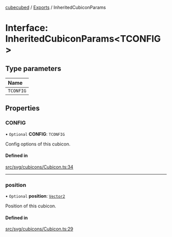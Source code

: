 [cubecubed](/reference/README.md) / [Exports](/reference/modules.md) / InheritedCubiconParams

# Interface: InheritedCubiconParams<TCONFIG\>

## Type parameters

| Name |
| :------ |
| `TCONFIG` |

## Properties

### CONFIG

• `Optional` **CONFIG**: `TCONFIG`

Config options of this cubicon.

#### Defined in

[src/svg/cubicons/Cubicon.ts:34](https://github.com/imaphatduc/cubecubed/blob/0c47e8e/src/svg/cubicons/Cubicon.ts#L34)

___

### position

• `Optional` **position**: [`Vector2`](/reference/classes/Vector2.md)

Position of this cubicon.

#### Defined in

[src/svg/cubicons/Cubicon.ts:29](https://github.com/imaphatduc/cubecubed/blob/0c47e8e/src/svg/cubicons/Cubicon.ts#L29)
